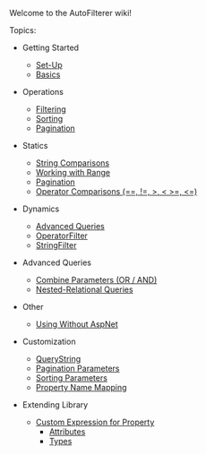 Welcome to the AutoFilterer wiki!

Topics:
- Getting Started
	- [Set-Up](Set-Up)
	- [Basics](Basics)

- Operations
	- [Filtering](Filtering)
	- [Sorting](Sorting)
	- [Pagination](Pagination)

- Statics
	- [String Comparisons](String-Comparisons)
	- [Working with Range](Working-with-Range)
	- [Pagination](Pagination)
	- [Operator Comparisons (==, !=, >, < >=, <=)](Operator-Comparisons)

- Dynamics
	- [Advanced Queries](Advanced-Queries)
	- [OperatorFilter](OperatorFilter)
	- [StringFilter](StringFilter)

- Advanced Queries
	- [Combine Parameters (OR / AND)](Combine-Parameters-(Or-And))
	- [Nested-Relational Queries](Nested-Relational-Queries)

- Other
	- [Using Without AspNet](Using-Without-AspNet)

- Customization
	- [QueryString](Customization-of-QueryString)
	- [Pagination Parameters](Customizing-Pagination-Parameters)
	- [Sorting Parameters](Customizing-Sorting-Parameters)
	- [Property Name Mapping](Property-Name-Mapping)

- Extending Library
	- [Custom Expression for Property](Custom-Expression-for-Property)
		- [Attributes](Custom-Expression-for-Property#attributes)
		- [Types](Custom-Expression-for-Property#types)